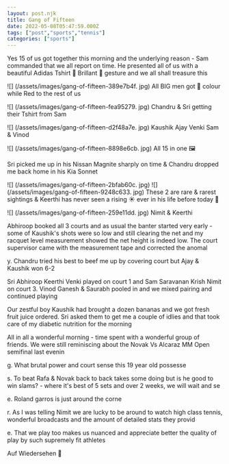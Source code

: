 ```yaml
---
layout: post.njk
title: Gang of Fifteen
date: 2022-05-08T05:47:59.000Z
tags: ["post","sports","tennis"]
categories: ["sports"]
---
```


Yes 15 of us got together this morning and the underlying reason - Sam commanded that we all report on time. He presented all of us with a beautiful Adidas Tshirt 👕 Brillant 🙌 gesture and we all shall treasure this

![] (/assets/images/gang-of-fifteen-389e7b4f. jpg) All BIG men got 🔵 colour while Red to the rest of us

![] (/assets/images/gang-of-fifteen-fea95279. jpg) Chandru & Sri getting their Tshirt from Sam

![] (/assets/images/gang-of-fifteen-d2f48a7e. jpg) Kaushik Ajay Venki Sam & Vinod

![] (/assets/images/gang-of-fifteen-8898e6cb. jpg) All 15 in one 🖼️

Sri picked me up in his Nissan Magnite sharply on time & Chandru dropped me back home in his Kia Sonnet

![] (/assets/images/gang-of-fifteen-2bfab60c. jpg) ![] (/assets/images/gang-of-fifteen-9248c633. jpg) These 2 are rare & rarest sightings & Keerthi has never seen a rising ☀️ ever in his life before today 🤷

![] (/assets/images/gang-of-fifteen-259e11dd. jpg) Nimit & Keerthi

Abhiroop booked all 3 courts and as usual the banter started very early - some of Kaushik's shots were so low and still clearing the net and my racquet level measurement showed the net height is indeed low. The court supervisor came with the measurement tape and corrected the anomal

y. Chandru tried his best to beef me up by covering court but Ajay & Kaushik won 6-2

Sri Abhiroop Keerthi Venki played on court 1 and Sam Saravanan Krish Nimit on court 3. Vinod Ganesh & Saurabh pooled in and we mixed pairing and continued playing

Our zestful boy Kaushik had brought a dozen bananas and we got fresh fruit juice ordered. Sri asked them to get me a couple of idlies and that took care of my diabetic nutrition for the morning

All in all a wonderful morning - time spent with a wonderful group of friends. We were still reminiscing about the Novak Vs Alcaraz MM Open semifinal last evenin

g. What brutal power and court sense this 19 year old possesse

s. To beat Rafa & Novak back to back takes some doing but is he good to win slams? - where it's best of 5 sets and over 2 weeks, we will wait and se

e. Roland garros is just around the corne

r. As I was telling Nimit we are lucky to be around to watch high class tennis, wonderful broadcasts and the amount of detailed stats they provid

e. That we play too makes us nuanced and appreciate better the quality of play by such supremely fit athletes

Auf Wiedersehen 🌹
